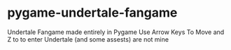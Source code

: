 # pygame-undertale-fangame
Undertale Fangame made entirely in Pygame
Use Arrow Keys To Move and Z to to enter
Undertale (and some assests) are not mine
